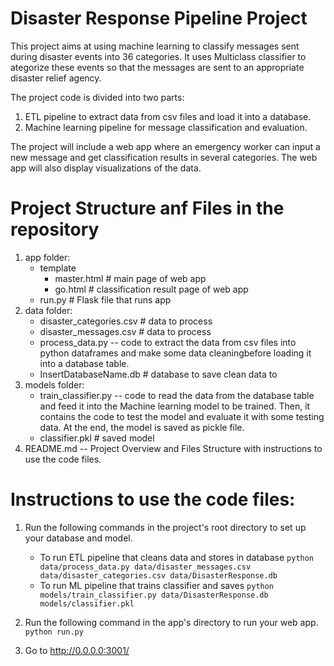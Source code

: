 # Disaster Response Pipeline Project

This project aims at using machine learning to classify messages sent during disaster events into 36 categories. It uses Multiclass classifier to ategorize these events so that the messages are sent to an appropriate disaster relief agency.

The project code is divided into two parts:
1. ETL pipeline to extract data from csv files and load it into a database.
2. Machine learning pipeline for message classification and evaluation.

The project will include a web app where an emergency worker can input a new message and get classification results in several categories. The web app will also display visualizations of the data. 


# Project Structure anf Files in the repository

1. app folder: 
    - template
        - master.html # main page of web app
        - go.html # classification result page of web app
    - run.py # Flask file that runs app
2. data folder: 
    - disaster_categories.csv # data to process
    - disaster_messages.csv # data to process
    - process_data.py -- code to extract the data from csv files into python dataframes and make some data cleaningbefore loading it into a database table.
    - InsertDatabaseName.db # database to save clean data to
3. models folder: 
    - train_classifier.py -- code to read the data from the database table and feed it into the Machine learning model to be trained. Then, it contains the code to                             test the model and evaluate it with some testing data. At the end, the model is saved as pickle file.
    - classifier.pkl # saved model
4. README.md -- Project Overview and Files Structure with instructions to use the code files.

# Instructions to use the code files:
1. Run the following commands in the project's root directory to set up your database and model.

    - To run ETL pipeline that cleans data and stores in database
        `python data/process_data.py data/disaster_messages.csv data/disaster_categories.csv data/DisasterResponse.db`
    - To run ML pipeline that trains classifier and saves
        `python models/train_classifier.py data/DisasterResponse.db models/classifier.pkl`

2. Run the following command in the app's directory to run your web app.
    `python run.py`

3. Go to http://0.0.0.0:3001/
